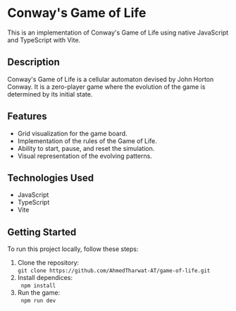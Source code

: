 # Conway's Game of Life

This is an implementation of Conway's Game of Life using native JavaScript and TypeScript with Vite.

## Description

Conway's Game of Life is a cellular automaton devised by John Horton Conway. It is a zero-player game where the evolution of the game is determined by its initial state.

## Features

- Grid visualization for the game board.
- Implementation of the rules of the Game of Life.
- Ability to start, pause, and reset the simulation.
- Visual representation of the evolving patterns.

## Technologies Used

- JavaScript
- TypeScript
- Vite

## Getting Started

To run this project locally, follow these steps:

1. Clone the repository: </br>
  ``` git clone https://github.com/AhmedTharwat-AT/game-of-life.git ```
2. Install dependices: </br>
  ``` npm install```
3. Run the game: </br>
  ``` npm run dev```
